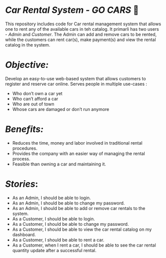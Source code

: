 # _Car Rental System - GO CARS_ 🚗

This repository includes code for Car rental management system that allows one to rent any of the available cars in teh catalog.
It primarli has two users - _Admin_ and _Customer_.
The Admin can add and remove cars to be rented, while the customers can rent car(s), make payment(s) and view the rental catalog in the system.


# _Objective:_ 
Develop an easy-to-use web-based system that allows customers to register and reserve car online.
Serves people in multiple use-cases :
* Who don’t own a car yet
* Who can’t afford a car 
* Who are out of town 
* Whose cars are damaged or don’t run anymore
# _Benefits:_
* Reduces the time, money and labor involved in traditional rental procedures.
* Provides the company with an easier way of managing the rental process. 
* Feasible than owning a car and maintaining it. 
# _Stories_:
* As an Admin, I should be able to login.
* As an Admin, I should be able to change my password.
* As an Admin, I should be able to add or remove car rentals to the system.
* As a Customer, I should be able to login.
* As a Customer, I should be able to change my password.
* As a Customer, I should be able to view the car rental catalog on my dashboard.
* As a Customer, I should be able to rent a car.
* As a Customer, when I rent a car, I should be able to see the car rental quantity update after a successful rental. 


